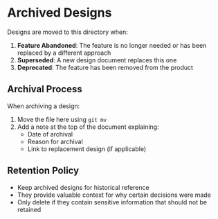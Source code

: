 # Archived Designs

Designs are moved to this directory when:

1. **Feature Abandoned**: The feature is no longer needed or has been replaced by a different approach
2. **Superseded**: A new design document replaces this one
3. **Deprecated**: The feature has been removed from the product

## Archival Process

When archiving a design:
1. Move the file here using `git mv`
2. Add a note at the top of the document explaining:
   - Date of archival
   - Reason for archival
   - Link to replacement design (if applicable)

## Retention Policy

- Keep archived designs for historical reference
- They provide valuable context for why certain decisions were made
- Only delete if they contain sensitive information that should not be retained